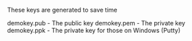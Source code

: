 These keys are generated to save time

demokey.pub - The public key
demokey.pem - The private key
demokey.ppk - The private key for those on Windows (Putty)
